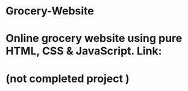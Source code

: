 # Grocery-Website
# Online grocery website using pure HTML, CSS & JavaScript. Link:

# (not completed project )

